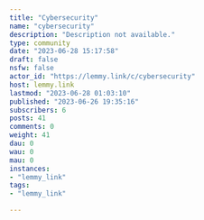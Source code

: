 ```yaml
---
title: "Cybersecurity" 
name: "cybersecurity"
description: "Description not available."
type: community
date: "2023-06-28 15:17:58"
draft: false
nsfw: false
actor_id: "https://lemmy.link/c/cybersecurity"
host: lemmy.link
lastmod: "2023-06-28 01:03:10"
published: "2023-06-26 19:35:16"
subscribers: 6
posts: 41
comments: 0
weight: 41
dau: 0
wau: 0
mau: 0
instances:
- "lemmy_link"
tags: 
- "lemmy_link"

---
```


